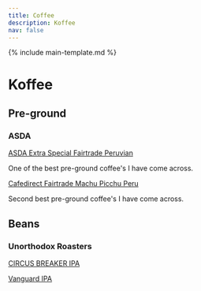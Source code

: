 ```yaml
---
title: Coffee
description: Koffee
nav: false
---
```


{% include main-template.md %}

# Koffee

## Pre-ground

### ASDA

[ASDA Extra Special Fairtrade Peruvian](https://groceries.asda.com/product/filter-cafetiere-coffee/asda-extra-special-fairtrade-peruvian-roast-ground-coffee/1000010555086)

One of the best pre-ground coffee's I have come across.

[Cafedirect Fairtrade Machu Picchu Peru](https://groceries.asda.com/product/all-coffee/cafedirect-fairtrade-machu-picchu-peru/1000051196251)

Second best pre-ground coffee's I have come across.

## Beans

### Unorthodox Roasters

[CIRCUS BREAKER IPA](https://www.unorthodoxroasters.co.uk/product-page/circus-breaker-ipa)

[Vanguard IPA]()